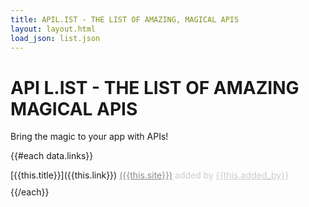 ```yaml
---
title: APIL.IST - THE LIST OF AMAZING, MAGICAL APIS
layout: layout.html
load_json: list.json
---
```

# <b>API L.IST</b> - THE LIST OF AMAZING MAGICAL APIS

Bring the magic to your app with APIs!

<style>
  [darker-grey] a {
    color: #888;
  }

  [darker-grey] {
    color: #888;
  }

  [lighter-grey] a {
    color: #ccc;
  }

  [lighter-grey] {
    color: #ccc;
  }

  [link] {
    margin-bottom: 10px;
  }

  [underline] {
    text-decoration: underline;
  }
</style>

{{#each data.links}}
  <div link>
    [{{this.title}}]({{this.link}}) <span darker-grey underline>({{this.site}})</span> <span lighter-grey>added by <a href="https://twitter.com/{{this.added_by}}">{{this.added_by}}</a></span>
  </div>
{{/each}}
